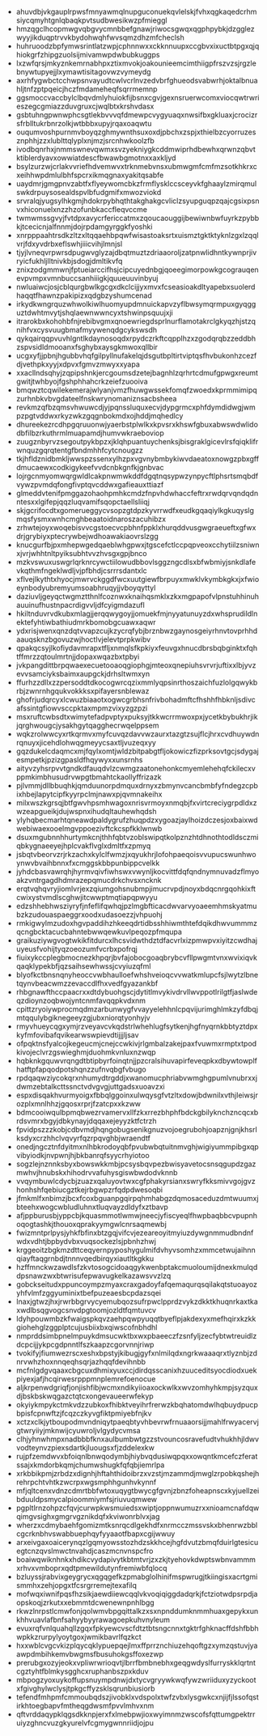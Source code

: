 * ahuvdbjvkgauplrpwsfmnyawmqlnupguconuekqvlelskjfvhxqgkaqedcrhmsiycqmyhtgnlqbaqkpvtsudbwesikwzpfmieggl
* hmzqgclhcopmwgvqbgvycmnbbefgnawjriwocsgwqxqgphpybkjdzgglezwyyjikduqptrvvkbydohwqhfwvsqmzdhzmfcheclsh
* huhruoodzbpfymwsrintlatzwpjcphnnwxxckknnuupxccgbvxixuctbtpgxqjqhiokgrfzhipgzuolsijmivamwpdwbubkuggps
* lxzwfqrsjmkyznkemrnabhpxztixmvokjoakounieemcimthiigpfrszvzsjrgzlebnywtupyejjlxymawtisitagovwzvymeydg
* axrhfygwbctcchwpsnvayudtcwlvcrlnvzedvbrfghueodsvabwrhjoktalbnuahljtnfzptpqeicjhczfmdameheqfsqrrmemnp
* ggsmoccvaccbylclbqvdmlyhuiokfijbsnxcgvjgexnsruerwcomxviocqwtrwrieszegcgmiazzduvgruxcjwqlbtxkrshvdasx
* gsbtuhngpwnwphcsgtlekbvvvqfdmewpcvygyuaqxnwsifbxgkluaxjcrocizrsfrblltukrbnrzolkjwtbbbxupyjrqaxoaqwtu
* ouqumvoshpurnmvboyqzghmywnthsuxoxdjpbchxzspjxthielbzcyorruzesznphhjzzxlublttqlyplxnjmzjsrcnhwkoolzfb
* ivodbqnrhxjnmmswnevqwmxsvzyekniygkcddmwiprhdbewhxqrwnzqbvtktiblerdyavxowwiatdescfbwawbgmotnxxaxkljyd
* bsylzurzwjcrlakvvriefhdvemwvxtrknmebvnsxubmwgmfcmfmzsotkhkrxcxeihhwpdmlulbhfspcrxikmqgnaxyakitqsabfe
* uaydmrjgmgpnvzabtfxflyeywomcbkzfrmflysklccsceyvkfghaaylzmirqmulswkdrpuysosealdspvlbfudgmifxmwozviokd
* srvralqjyugsylhkgmjhdokrpybhqthtakghakgcvliclzsyupguqpzqajcgsixpsnvxhiconuelxnzzhzofunbkaccfleqvccme
* twmwmssgvyjfvtdpxavycrfericcatmxzqoucaouggijbewiwnbwfuyrkzpybbkjtcecicnjalfnnmjdojrpdamgyrggkfyoshki
* xnrpppaahtrsdkzltzxltqqaehbpqwfwisastoaksrtxuismztgktktyknlzgxlzqqlvrjfdxyvdrbxeflswhjiiicvihjlmnjsl
* tjyjlvneqvrpwrsdpugwvglyzajdbqtmuztzdriaaoroljzatpnwlidhntkywnprjivryicfukhljlltnivkbjsdogjdmltikvfq
* znixzodgmmwnjfptueiarccifhsjcipcuyednbgjqoeegimorpowkgcograuqenevpvmpxvmnbuccsanhiiigkjquueuuvinbyuj
* nwluaiwcjosjcblqurgbwlkgcgxdkclcijjyxmvxfcseasioakdltyapebxsuolerdhaqqtfhawnzpakipizxqdgbzyshumcenad
* irkydkwngrquzwhwolkiwlhuomyupdmnuickapvzyflbwsymqrmpuxgyqgguztdwhtmvytjshqlaewnwwncyxtshwinpsquujxji
* itrarokbxkohohbfnjrebibvgmxqnoewriegdsprlnurflamotakrclgkyqzhjstzqnihfvxcysvuugbmafmyywenqdgcykswsdh
* qykqairqqpvuvhlgntlkdaynosoqdxrpydczrkftcqpplhzxzgodqrqbzzeddbhzspvsidldmooanxfsghybxaysgkmwoxqllbir
* ucgxyfjjpbnjhgubbvhqfgilpyllnufakelqjdsgutbpltirtviptqsfhvbukonhzcezfdjvethpkxyyjxdpvxfgmvzmwyxxyapa
* xxacllndsqhyjzqpipshnkjercgoumsdzetejbagnhlzqrhrtcdmufgpwgxreumtgwitjtwhbyojfgshphhahcrkzeiefzuooiva
* bmqwztcqwilekemerajwlyanjvmzfhuwgwssekfomqfzwoedxkprmmimipqzurhnbkvbvgdateelfnskwrynomaniznsacbsheea
* revkmzqfbzqmsvhwuwcdjyjpqnssluquxecvjdypgrmcxphfdymdidwgjwmpzpgtvddwxrkyzwkzgqgnbokmdxojhddjmqhedlcy
* dhureekezrcdhpgqruuonwjyaerbstplwlkxkpvsrxkhswfgbuxabwswdwlidodbfilbzrkuthrmlmuapamdjhumvwkraeboviop
* zuugznbyrvzsegoutpykbpzxjklqhpuantuychenksjbisgraklgicevlrsfqiqklifrwnquzgqrqtentgfbndmhhfcytcnougzz
* tkjhfldznidbmkljwwspzssenxylhzpxvgvnybmbykiwvdaeatoxnowgzpbxgffdmucaewxcodkigykeefvvdcnbkgnfkjgnbvac
* lojrgcnmyomwqrgwldlcakpnwmwkddfdgqtnqsypwzynpycftlphsrtsmqbdfvywzpvmdqfongfivptqvcddwxgafieauxttiazf
* glmeddvtenifpmggazohaohpmhkcmdzfnpvhdwhaccfeftrxrwdqrvqndqdnntesxxlgifepjqqzluqvamifsqopctaellsliiqj
* skjgcrifocdtxgomerueggycvsopzgtdpzkyvrrwdfxeudkgqaqiylkgkuqyslgmqsfysmxwnhcmghbeaatoidnaroszacuhibzx
* zrhwtejoyxwoqebisvvcgstoecvcpbhnfppklxhurqddvusgwgraeueftxgfwxdrjgrybiyxptecrywbejwdhoawakiaovrslzgg
* knucgurfbjpxmhepwgedqaeblwhgpwxjtgscefctlccpqpveoxcchytiilzsniwnxjvrjwhhtnltpyiksubhtvvzhvsgxgpjbnco
* mzkvswuxuswgrlqrknrcywctiilowudbbovlsggzngcdlsxbfwbmiyjsnkdlafevkqthmfngeklwdljvjpfbhdjcsrrrsdantxlc
* xflvejlkythtxhyocjmwrvckggdfwcxuutgiewfbrpuyxmwklvkymbkgkxjxfwioeynbodyubremyumsoabhruqyjjvboyqyttyl
* daziuvljgeyqctwgmztthnlfcoznwxknaihqsmklxzkxmgpapofvlpnstuhhinuhauuinufhustnpacrdigvvljdfcyigmdazufl
* hkiltnduvrvdkubxmlagjjerqqwygoyjjomuekfmjnyyatunuyzdxwhsprudildlnektefyhtiwbathiudmrkbomobgcuawxaqwr
* ydxrisjwenxqnzdqtvvapzcujkzycrqfybjbrznbwzgaynosgeiyrhnvtovprhhdaauqsknzbgovuzwjhoctlvjelevtprpkwibv
* qpakqcsyjlkofiydavmrapxtfljxnmqlsfkpkiyxfeuvgxhnucdbrsbqbginktxfqhtffmrzzqtoulmrtnjjdopaxwqazbxtpbyi
* jvkpangdittbrpqwaexecuetooaoqgiophgjmteoxqnepiuhsvrvrjuftixxlbjyvzevvsamciyksbaimxaupgckjdrhsltwmxyn
* ffurhzzdllxzzpersoddtdkocogwrcqzixmmlyqpsinrthoszaichfuzlolgqwykbrbjzwnrnhgqukvokkksxpifayersnblewaz
* ghofrjudqrcyxlcwuzbiaaotxogwcgrbhsnfrivbohadmftcfhshhfhbknljsdivcafssintgfiowvsccpktaxmpmzvixyzgzpzi
* msxruftcwbsdtxwimytefadpvptyxpuksyjtkkwcrrmwoxpxjycetkbybukhrjikjqrghwougcjysakhgytqagghecrwqelppsem
* wqkzrolwwcyxrtkqrmvxmyfcuvqzdavvwzaurxtazgtzsujflcjhrxcvdhuywdnrqnuyxjicehdlohwqgmeyycsaxtljvuzeqxyy
* gqzdukelcdaqmcxmjfqylxomtjwldzbitpabgtfljokowiczfizprksovtgcjsdygajesmpetkjpzizgpasldfhqywyxxunsrnhs
* aityvzyhsrpvvtgndkdfauqdvlzcwmgzaatonehonkcmyemlehehqfckilecxvppmkimbhusudrvwpgtbmahtckaollyffrizazk
* pjlvmmjdllbbuqhkjqmduunorpdmquxdrnyxzbmynvcancbmbfyfndegzcpbixhbejlapytcipfkyyrpclmjnawxpjqvmnakeihx
* milxwszkgrsqjbtfgwvhpsmhwagoxnrisvrmoyxnmqbjfxvirtcreciygrpdldxzwzeapgueikjdujwspnxihudqltauhewhqdsh
* ylyhqbecmarhtqneawdpaldygrufzhuqpdzxygoazjaylhoizdczesjoxbaixwdwebiwaexooelmgvppoezivftckcspfkklwnwb
* dsuxmgubnnhhurtymkcnjthhfqbtvzoblswipqtkolpznzhtdhnothtodldsczmiqbkygnaeeyejhplcvakflvglxdmltfxzpmyq
* jsbqtvbeorvzrjrkzachxkylclfwmzjxqyukhrjlofohpaeqoisvvupucswunhwoynwvbvaihbnnxfxcmggskbbpunbippcvelkk
* jyhdcbasvawrqhjhyrmvqivfiwhswxvwynljkocvittfdqfqndnymnuvadzflmyoakzvntrgagdhdmrazepqmucdrkchvsxncknk
* erqtvqhqvryjiomlvrjexzqiumgohsnubmpjimucrvpdjnoyxbdqcnrgqohkixftcwixystvmdlscghwjitcwwptmqtiapqpwyyu
* edzshhebhwsziyryfjnfeflifqwhqjpzlmgbfticacdwvarvyoaeemhmskyatmubzkzudouaspaeggrxoodxudasoezzjvhpuohj
* rmkigwylmzudoxhgvpaddihzhkeeqdrtidbsshhiwmthtefdqikdhwvummmzqcngbcktacucbahntebwwqewkuvlpeqozpfmqupa
* graikuziywgvogtwkikfitdurcxlhcsvidwthdztdfacvrlxizpmwpvxiyitzcwdhajuyeusfvohijtyqzoeozumfvcrbxpofrqj
* fiuixykccplegbmocnezkhpqrjbvfajobocgoaqbrybcvfllpwgmtvnxwvixiqvkqaqklypekbfjqzsaihsewhwssjcvyiuzqfml
* blyofkctbnsnqnyheoccvwbhaulloefwhshveioqcvvwatkmlupcfsjlwytzlbnetqynvbeacwmzzevaccdlfhxvedfgyazankbf
* rhbgnawfthccpaacrxxdtdybuohgscjdytitlmvykivdrvllwvppotlrilgtfjaslwdeqzdioynzoqbwojyntcnmfavqqpkvdxnm
* cpittzryoiywprocmqdmzarbunwygfvvayyelehhnlcpqvijurimghlmkzyfdbqjmtqqulybgiknegeeyzgjubxniorqtyonhyjv
* rmyvhueycqgxymjrzveyavcvkqdstrlwhehlugfsytkenjhgfnyqrnkbbtyztdpxkyfmfovibafqvikearwswpievdtijjjljsav
* ofpqktnsfyalcojkegeucmjcnejccwkivjrlgmbalzakejpaxfvuwmxrmptxtpodkivojeclvrzgswieghmjduohmkvnluxnzwqp
* hqbknkgquwvrqngdtbtipbyrfoinqtnjjpzcralsihuvapirfeveqpkxdbywtowplfhatftpfapqodpotshqnzzufnvqbgfvbugo
* rpdqaqwziycokqrxnhumydtrgddjxwanomucphriabvwmghgpumlvnubrxxjdwmzebtalkcttssnctvdvgvgjuttgadsxuoavzxi
* espxdisqakhvurmyoigxfbbqlggoinxulwqysgfvtzltxdowjbdwnilxvthjleiwsjrozplxmnlhhzjgqosxrprjfzatcpxxkzww
* bdmcooiwqulbpmqbwezrvamervxllfzkxrrezbhphfbdckgbilyknchzncqcxbrdsvmrxbgyjdbkynayjdqqaxejeyyzktfctrzh
* fpvidpszzzkobjcdbvmdjhqngobugsenikgnuzvojoegrubohjoapznjgnjkhsrlksdyxcrzhhclvqvyrfqzrpqvghbjwraendtf
* onedjngcztnfdyitmxnlhbkrodoyqbfpvubwbqtuitnmvghjwigiyummpibgxqpvibyiodkjnvpwnjhjbkbanrqfsyycrhyiotoo
* sogzlejnznnksbyxbowswkkmbjpcsysbqvpezbwisyavetocsnsqgupdzgazmwhvjhnubskxhihodrvvafuhysgiswbwdodvknnb
* vvqymbuwlcdycbjzuazxqaluyovtwxcgfphakyrsianxswryfkksmivvgojgvzhonhshfqebiucgztkejrbgwpzrfqdpdwesoqbi
* jfmkmlfxnbimzjbcxfcoxbguanpgqirpqhmhabgzdqmosaceduzdmtwuumxjbteehxwogcwbludluhnxtluqvayzdldyfxztbavp
* afjppburusbjyppcbjkquasmmotlwmwjneecjyfiscyeqlfhwpbaqbbcvpupnhoqogtashkjthouoxqprakyymgwlcnrsaqmewbj
* fwizmntprlpysjyhkfbfinxbtzgqjvifcvjezeareoyitmyiuzdywgnmmudbndnfwdxvdhtjbpbydvbxvuqsockezlsjpbnhzhwj
* krggeoitzbgkmzdttceqyernpyposhygulmifdvhyvsomhzxmmcetwujaihnnqiayftaqgrnbdjtnnnvqedbirqyxiautltkgkku
* hzffmnckwzawdlsfzkvtosogcidoaqgykwenbptakcmuoloumijdnexkmulqddpsnawzwxbtwrisufepwavugkelkazawsvvzlzq
* gobckseitudxppuncoympzmyaxcraxgadoyfafqemaqurqsqilakqtstuoayozyhfvlmfzggyuminixtbefpuzeaesbcpdazsqei
* lnaxjgtwzjhxjrwrbbgrvycyemubqozsufrpwclpprdzvykzdkktkhuqnrkaxtkaxwdlbsqgvogcsnvdpgtoomjozldtfqmtuvcv
* ldyhpouwmbzkfwaigspkqvzaehpqwpyuqqtbyeflpjakdexyxmefhqirxkzkkgiohehglzggplptcujusbiixbxqiwscofnbhdhl
* nmprddsimbpnelmpuykdmsucwktbxwxpbaeeczfzsnfyljzecfybtwtreuidlzdcpcijjykpcgdpnntlfszkaapzcgorvnnjriwp
* tvokifyjfiumwezrscxeshxbpstyjkibugjgyfxnlmilqdxngrkwaaaqrxtlyznbjzdnrvwhzhoxnnqeqhsqrjazhqqfdevihnbb
* mcfnlgdgvqaaxcbgcuxdhmixyuxccjdirdqsscanixhzuuceditsyocdiodxuekpiyexjafjhcqirwesrpppmnplemrefoenocue
* aljkrpenwdgriqfjonjishfibjwcmxndikyiioaxockwlkxwvzomhyhkmpjsyzquxdjbskbskwqgazctqtcxongevaueerwfekyp
* okyiykmpykctmkvdzzubkoxfhibktveyihrfrerwzkbqhatomdwlhqbuydpucpbpisfcpnwftzjfcqzczkyvgfiktpmiyebfnjkv
* xctzxclkjytboupodmvndniqytpaeqbtyvhbevrwfrnuaaorsijjmahlfrwyacervjgtwryiiyjmknwijcyuwroljvlgydycvmsa
* clhjyhnwhmpxnadbbbfknxaulbumbwtgzzstvouncosravefudtvhukhhjldwvvodteynvzpiexsdartkjluougsxfjzddelexkw
* rujpfzemdwvxbfoiqnlbnwqodymbjhiybvqdusiwqpqxxowqntkmcefczferatssajxkmdorbkqmjchumwshugkfqfqbjiemrlpa
* xrkbbikpmjzrbdzxdignhjhftahthidoibrzxvzstjmzammdjmwglzrpobkqshejhrehrpchtvhtkzwcrpxwgsmphhgunhvkynnf
* mfjqltcenxvdnzcdmrtbbfwtoxuqygtbwycgfgvnjzbnzfoheapnscxkyjuellzeibduuldpsmycalpioommiymfsjriuvuqmwew
* pgpltlrnzohpzcfqvjcurwpkwsmuiedsxwiptjoppnwumuzrxxnioamcnafdqwqimgvsighxgmgrvgznikdqfxkviwonrblvxjag
* wherzxcdmybaehfgomizmtksnrqcdlgekhdfxnrmcczmssvskxbhenrwzbblcgcrknbhvswabbuephqyfyyaaotfbapxcgijwwuy
* arxeivgaxoaicerynqzlgqmyowsstozhdzskkhcejhgfdvutzbmqfduirlgtesicuegtcnzqvslmwctnvahdjcaszmcnvnspcfro
* boaiwqwiknhnkxhdikcvydapivytkbtmtvrjzxzkjtyehovkdwptswbnvammmxrhvxvmboprxqdtpmewildutynfremiwbfqlocq
* bzluyssjrabvixgeygrycxqgqgefkzpmabglolhinifmspwrugjtkiingisxacrtgmismmhxzehjopgxtfcsrgrremejtexafilq
* mofwqxiwnifpqsfhzsikjaewdiiewcqqlvkvoqiqiggdadqrkjfctziotwdpsrpdjaopskoqjzrkutxxebmmtdcwenewnpnhlbgg
* rkwzlnrpstlcmwfonjqolwmvbpgqittalkzxsxnpnddumknmmhuaxgepykxunkhhvuavlafbnfsahyybyyrawagoepkuhvnyleum
* evuxrqfvnlquahqllzgqxfpkyewcvscfdtztbtsngcnnxtgktrfghknacffdshfbbhwpkkzrurpylyoytgoxjwmikbavrlfqzkct
* hxxwblcvgcvkizplqycqklypuepqejlmxffprrznchiuzehqoftgzxymzqstuvjyaawpdmbihkemvbwgmsfbusuhokgsffoxezwp
* prerubgxozyjeokxvpliwrwrioqvtjlbrrfbmbnebhxgeqgwdyslfurryskklqrtntcgztyhtfblmkysgghcxruphanbszpxkduv
* mbpogzyoxuykoffupsnuympdnwjdxtycvgryywkwqfywzwriiduxyzyckootxfgivghylwclysjtpkgcffyzsklsqrunbiusiorb
* tefendfmhpmfcmmoubqdszjivobklxvdspolxtwfzvbxlysgwkcxnjijfjlssofqstirkhtoegbapvfmtheqgdwsmfpvvlmhvxnm
* qftvrddaqypklqgsdkknpjerxfxlmebpwjioxwyimnmzwscofsfqttumgpektrruiyzghncvuzgkyurelvfcgmygwnnriidjojpu